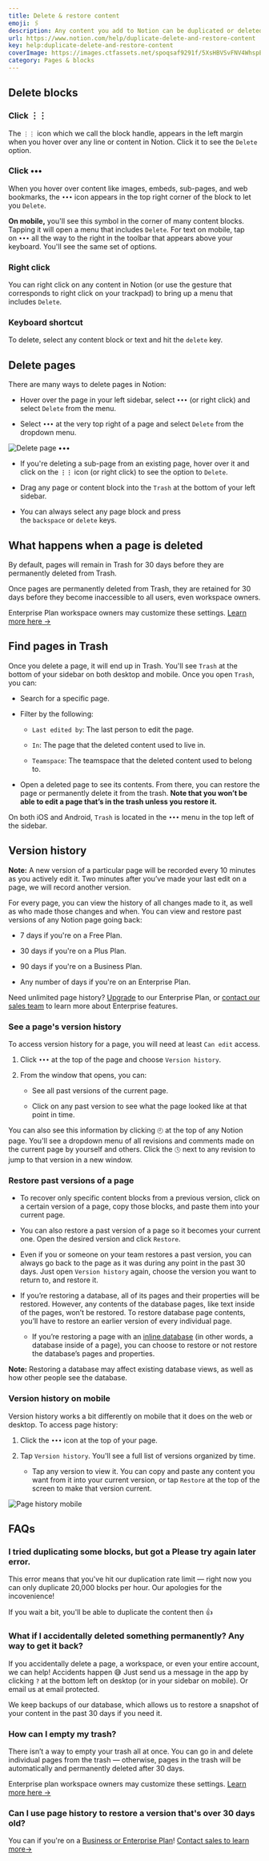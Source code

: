```yaml
---
title: Delete & restore content
emoji: 🖇
description: Any content you add to Notion can be duplicated or deleted with a couple clicks, whether that's an image, embed, page, or database. And if you ever get rid of content and need to get that work back — we got you covered on that too 🖇
url: https://www.notion.com/help/duplicate-delete-and-restore-content
key: help:duplicate-delete-and-restore-content
coverImage: https://images.ctfassets.net/spoqsaf9291f/5XsHBVSvFNV4WhspE3hEPE/eab3710350a5e46fa5101d4a2151e3ac/Duplicate__delete___restore_content_-_hero.png
category: Pages & blocks
---
```


## Delete blocks

### Click ⋮⋮

The `⋮⋮` icon which we call the block handle, appears in the left margin when you hover over any line or content in Notion. Click it to see the `Delete` option.

### Click •••

When you hover over content like images, embeds, sub-pages, and web bookmarks, the `•••` icon appears in the top right corner of the block to let you `Delete`.

**On mobile,** you'll see this symbol in the corner of many content blocks. Tapping it will open a menu that includes `Delete`. For text on mobile, tap on `•••` all the way to the right in the toolbar that appears above your keyboard. You'll see the same set of options.

### Right click

You can right click on any content in Notion (or use the gesture that corresponds to right click on your trackpad) to bring up a menu that includes `Delete`.

### Keyboard shortcut

To delete, select any content block or text and hit the `delete` key.

## Delete pages

There are many ways to delete pages in Notion:

* Hover over the page in your left sidebar, select `•••` (or right click) and select `Delete` from the menu.

* Select `•••` at the very top right of a page and select `Delete` from the dropdown menu.

![Delete page •••](https://images.ctfassets.net/spoqsaf9291f/1h49x54cjhsOCTLNp9VRS4/866faf7de0ac5b252275b3c64a471d44/Delete_page__________.png)

* If you're deleting a sub-page from an existing page, hover over it and click on the **`⋮⋮`** icon (or right click) to see the option to `Delete`.

* Drag any page or content block into the `Trash` at the bottom of your left sidebar.

* You can always select any page block and press the `backspace` or `delete` keys.

## What happens when a page is deleted

By default, pages will remain in Trash for 30 days before they are permanently deleted from Trash.

Once pages are permanently deleted from Trash, they are retained for 30 days before they become inaccessible to all users, even workspace owners.

Enterprise Plan workspace owners may customize these settings. [Learn more here →](https://www.notion.com/help/custom-data-retention-settings)

## Find pages in Trash

Once you delete a page, it will end up in Trash. You'll see `Trash` at the bottom of your sidebar on both desktop and mobile. Once you open `Trash`, you can:

* Search for a specific page.

* Filter by the following:

  * `Last edited by`: The last person to edit the page.

  * `In`: The page that the deleted content used to live in.

  * `Teamspace`: The teamspace that the deleted content used to belong to.

* Open a deleted page to see its contents. From there, you can restore the page or permanently delete it from the trash. **Note that you won’t be able to edit a page that’s in the trash unless you restore it.**

On both iOS and Android, `Trash` is located in the `•••` menu in the top left of the sidebar.

## Version history

**Note:** A new version of a particular page will be recorded every 10 minutes as you actively edit it. Two minutes after you’ve made your last edit on a page, we will record another version.

For every page, you can view the history of all changes made to it, as well as who made those changes and when. You can view and restore past versions of any Notion page going back:

* 7 days if you're on a Free Plan.

* 30 days if you're on a Plus Plan.

* 90 days if you're on a Business Plan.

* Any number of days if you're on an Enterprise Plan.

Need unlimited page history? [Upgrade](https://www.notion.com/help/upgrade-or-downgrade-your-plan#upgrade-your-plan) to our Enterprise Plan, or [contact our sales team](https://www.notion.com/contact-sales) to learn more about Enterprise features.

### See a page's version history

To access version history for a page, you will need at least `Can edit` access.

1. Click `•••` at the top of the page and choose `Version history`.

2. From the window that opens, you can:

   * See all past versions of the current page.

   * Click on any past version to see what the page looked like at that point in time.

You can also see this information by clicking `🕘` at the top of any Notion page. You'll see a dropdown menu of all revisions and comments made on the current page by yourself and others. Click the `🕓` next to any revision to jump to that version in a new window.

### Restore past versions of a page

* To recover only specific content blocks from a previous version, click on a certain version of a page, copy those blocks, and paste them into your current page.

* You can also restore a past version of a page so it becomes your current one. Open the desired version and click `Restore`.

* Even if you or someone on your team restores a past version, you can always go back to the page as it was during any point in the past 30 days. Just open `Version history` again, choose the version you want to return to, and restore it.

* If you’re restoring a database, all of its pages and their properties will be restored. However, any contents of the database pages, like text inside of the pages, won’t be restored. To restore database page contents, you’ll have to restore an earlier version of every individual page.

  * If you’re restoring a page with an [inline database](https://www.notion.com/help/intro-to-databases) (in other words, a database inside of a page), you can choose to restore or not restore the database’s pages and properties.

**Note:** Restoring a database may affect existing database views, as well as how other people see the database.

### Version history on mobile

Version history works a bit differently on mobile that it does on the web or desktop. To access page history:

1. Click the `•••` icon at the top of your page.

2. Tap `Version history`. You'll see a full list of versions organized by time.

   * Tap any version to view it. You can copy and paste any content you want from it into your current version, or tap `Restore` at the top of the screen to make that version current.

![Page history mobile](https://images.ctfassets.net/spoqsaf9291f/3TPcf2ROsyHpDDG7AIhQ1s/4bacdc4db573552d34839112afee7b78/Delete_and_Restore_Reference_Visuals__1_.png)


## FAQs

### I tried duplicating some blocks, but got a Please try again later error.

This error means that you've hit our duplication rate limit — right now you can only duplicate 20,000 blocks per hour. Our apologies for the incovenience!

If you wait a bit, you'll be able to duplicate the content then 👍


### What if I accidentally deleted something permanently? Any way to get it back? 

If you accidentally delete a page, a workspace, or even your entire account, we can help! Accidents happen 😅 Just send us a message in the app by clicking `?` at the bottom left on desktop (or in your sidebar on mobile). Or email us at email protected.

We keep backups of our database, which allows us to restore a snapshot of your content in the past 30 days if you need it.


### How can I empty my trash?

There isn’t a way to empty your trash all at once. You can go in and delete individual pages from the trash — otherwise, pages in the trash will be automatically and permanently deleted after 30 days.

Enterprise plan workspace owners may customize these settings. [Learn more here →](https://www.notion.com/help/custom-data-retention-settings)


### Can I use page history to restore a version that's over 30 days old?

You can if you're on a [Business or Enterprise Plan](https://www.notion.com/pricing)! [Contact sales to learn more→](https://notionup.typeform.com/to/FbZ6Tk)
